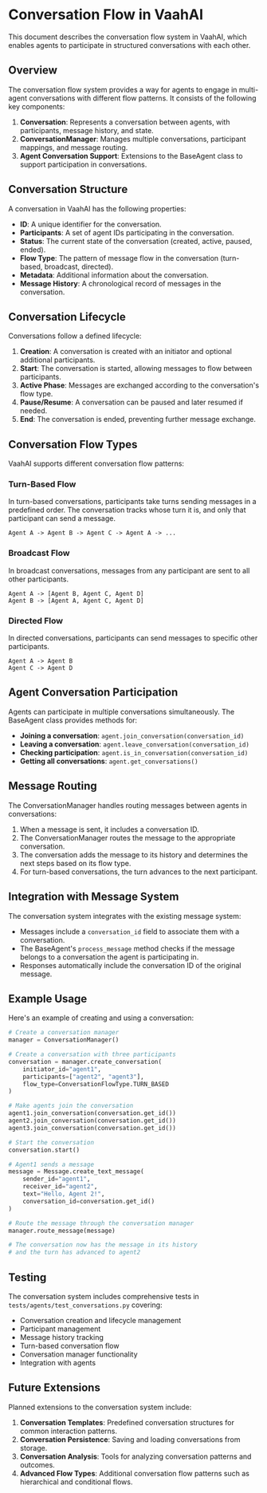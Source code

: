# Conversation Flow in VaahAI

This document describes the conversation flow system in VaahAI, which enables agents to participate in structured conversations with each other.

## Overview

The conversation flow system provides a way for agents to engage in multi-agent conversations with different flow patterns. It consists of the following key components:

1. **Conversation**: Represents a conversation between agents, with participants, message history, and state.
2. **ConversationManager**: Manages multiple conversations, participant mappings, and message routing.
3. **Agent Conversation Support**: Extensions to the BaseAgent class to support participation in conversations.

## Conversation Structure

A conversation in VaahAI has the following properties:

- **ID**: A unique identifier for the conversation.
- **Participants**: A set of agent IDs participating in the conversation.
- **Status**: The current state of the conversation (created, active, paused, ended).
- **Flow Type**: The pattern of message flow in the conversation (turn-based, broadcast, directed).
- **Metadata**: Additional information about the conversation.
- **Message History**: A chronological record of messages in the conversation.

## Conversation Lifecycle

Conversations follow a defined lifecycle:

1. **Creation**: A conversation is created with an initiator and optional additional participants.
2. **Start**: The conversation is started, allowing messages to flow between participants.
3. **Active Phase**: Messages are exchanged according to the conversation's flow type.
4. **Pause/Resume**: A conversation can be paused and later resumed if needed.
5. **End**: The conversation is ended, preventing further message exchange.

## Conversation Flow Types

VaahAI supports different conversation flow patterns:

### Turn-Based Flow

In turn-based conversations, participants take turns sending messages in a predefined order. The conversation tracks whose turn it is, and only that participant can send a message.

```
Agent A -> Agent B -> Agent C -> Agent A -> ...
```

### Broadcast Flow

In broadcast conversations, messages from any participant are sent to all other participants.

```
Agent A -> [Agent B, Agent C, Agent D]
Agent B -> [Agent A, Agent C, Agent D]
```

### Directed Flow

In directed conversations, participants can send messages to specific other participants.

```
Agent A -> Agent B
Agent C -> Agent D
```

## Agent Conversation Participation

Agents can participate in multiple conversations simultaneously. The BaseAgent class provides methods for:

- **Joining a conversation**: `agent.join_conversation(conversation_id)`
- **Leaving a conversation**: `agent.leave_conversation(conversation_id)`
- **Checking participation**: `agent.is_in_conversation(conversation_id)`
- **Getting all conversations**: `agent.get_conversations()`

## Message Routing

The ConversationManager handles routing messages between agents in conversations:

1. When a message is sent, it includes a conversation ID.
2. The ConversationManager routes the message to the appropriate conversation.
3. The conversation adds the message to its history and determines the next steps based on its flow type.
4. For turn-based conversations, the turn advances to the next participant.

## Integration with Message System

The conversation system integrates with the existing message system:

- Messages include a `conversation_id` field to associate them with a conversation.
- The BaseAgent's `process_message` method checks if the message belongs to a conversation the agent is participating in.
- Responses automatically include the conversation ID of the original message.

## Example Usage

Here's an example of creating and using a conversation:

```python
# Create a conversation manager
manager = ConversationManager()

# Create a conversation with three participants
conversation = manager.create_conversation(
    initiator_id="agent1",
    participants=["agent2", "agent3"],
    flow_type=ConversationFlowType.TURN_BASED
)

# Make agents join the conversation
agent1.join_conversation(conversation.get_id())
agent2.join_conversation(conversation.get_id())
agent3.join_conversation(conversation.get_id())

# Start the conversation
conversation.start()

# Agent1 sends a message
message = Message.create_text_message(
    sender_id="agent1",
    receiver_id="agent2",
    text="Hello, Agent 2!",
    conversation_id=conversation.get_id()
)

# Route the message through the conversation manager
manager.route_message(message)

# The conversation now has the message in its history
# and the turn has advanced to agent2
```

## Testing

The conversation system includes comprehensive tests in `tests/agents/test_conversations.py` covering:

- Conversation creation and lifecycle management
- Participant management
- Message history tracking
- Turn-based conversation flow
- Conversation manager functionality
- Integration with agents

## Future Extensions

Planned extensions to the conversation system include:

1. **Conversation Templates**: Predefined conversation structures for common interaction patterns.
2. **Conversation Persistence**: Saving and loading conversations from storage.
3. **Conversation Analysis**: Tools for analyzing conversation patterns and outcomes.
4. **Advanced Flow Types**: Additional conversation flow patterns such as hierarchical and conditional flows.

